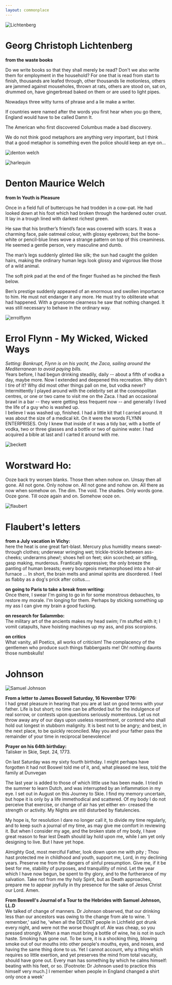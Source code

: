 ```yaml
---
layout: commonplace
---
```


![Lichtenberg](https://upload.wikimedia.org/wikipedia/commons/thumb/1/1b/Georg_Christoph_Lichtenberg2.jpg/658px-Georg_Christoph_Lichtenberg2.jpg)

# Georg Christoph Lichtenberg

**from the waste books**

Do we write books so that they shall merely be read? Don't we also write them for employment in the household? For one that is read from start to finish, thousands are leafed through, other thousands lie motionless, others are jammed against mouseholes, thrown at rats, others are stood on, sat on, drummed on, have gingerbread baked on them or are used to light pipes.

Nowadays three witty turns of phrase and a lie make a writer. 

If countries were named after the words you first hear when you go there, England would have to be called Damn It.

The American who first discovered Columbus made a bad discovery. 

We do not think good metaphors are anything very important, but I think that a good metaphor is something even the police should keep an eye on... 

![denton welch](https://upload.wikimedia.org/wikipedia/commons/thumb/f/fc/Denton_Welch,_Self-Portrait.jpg/220px-Denton_Welch,_Self-Portrait.jpg)

![harlequin](http://c252289.r89.cf3.rackcdn.com/18574.jpg)

# Denton Maurice Welch

**from In Youth is Pleasure**

Once in a field full of buttercups he had trodden in a cow-pat.  He had looked down at his foot which had broken through the hardened outer crust.  It lay in a trough lined with darkest richest green.

He saw that his brother’s friend’s face was covered with scars.  It was a charming face, pale oatmeal colour, with glossy eyebrows; but the bone-white or pencil-blue lines wove a strange pattern on top of this creaminess.  He seemed a gentle person, very masculine and dumb.

The man’s legs suddenly glinted like silk; the sun had caught the golden hairs, making the ordinary human legs look glossy and vigorous like those of a wild animal.

The soft pink pad at the end of the finger flushed as he pinched the flesh below.

Ben’s prestige suddenly appeared of an enormous and swollen importance to him.  He must not endanger it any more.  He must try to obliterate what had happened.  With a gruesome clearness he saw that nothing changed.  It was still necessary to behave in the ordinary way.

![errolflynn](http://ia.media-imdb.com/images/M/MV5BMTI4MzA4NTY5NV5BMl5BanBnXkFtZTcwMDc5OTgyMQ@@._V1_UY317_CR1,0,214,317_AL_.jpg)

# Errol Flynn - My Wicked, Wicked Ways
*Setting: Bankrupt, Flynn is on his yacht, the Zaca, sailing around the Mediterranean to avoid paying bills.*  
Years before, I had begun drinking steadily, daily -- about a fifth of vodka a day, maybe more. Now I extended and deepened this recreation. Why didn't I tire of it? Why did most other things pall on me, but vodka never? Intermittently I played around with the celebrity set at the cosmopolitan centres, or one or two came to visit me on the Zaca. I had an occasional brawl in a bar -- they were getting less frequent now -- and generally I lived the life of a guy who is washed up.  
I believe I was washed up, finished. 
I had a little kit that I carried around. It was about the size of a medical kit. On it were the words FLYNN ENTERPRISES. Only I knew that inside of it was a tidy bar, with a bottle of vodka, two or three glasses and a bottle or two of quinine water. I had acquired a bible at last and I carted it around with me. 

![beckett](http://payload.cargocollective.com/1/0/128/523480/BECKETT.jpg)

# Worstward Ho:
Ooze back try worsen blanks. Those then when nohow on. Unsay then all gone. All not gone. Only nohow on. All not gone and nohow on. All there as now when somehow on. The dim. The void. The shades. Only words gone. Ooze gone. Till ooze again and on. Somehow ooze on. 

![flaubert](https://www.desitinpharma.com/fileadmin/user_upload/de/Kunstforum/Beruehmte_Epilepsiekranke/giraud_charge_2.jpg)

# Flaubert's letters 
**from a July vacation in Vichy:**  
here the heat is one great fart-blast.  Mercury plus humidity means sweat-through clothes; underwear wringing wet; trickle-trickle between ass-cheeks; underarms phew!; shoes hell on feet; skin scorched; air stifling, gasp making, murderous. Frantically oppressive; the only breeze the panting of human breasts; every bourgeois metamorphosed into a hot-air furnace ... In short, the brain melts and animal spirits are disordered.  I feel as flabby as a dog's prick after coitus....

**on going to Paris to take a break from writing:**  
Once there, I swear I'm going to go in for some monstrous debauches, to restore my morale.  I'm longing for them.  Perhaps by sticking something up my ass I can give my brain a good fucking. 

**on research for Salammbo:**  
The military art of the ancients makes my head swim; I'm stuffed with it; I vomit catapults, have hoisting machines up my ass, and piss scorpions.

**on critics**  
What vanity, all Poetics, all works of criticism!  The complacency of the gentlemen who produce such things flabbergasts me!  Oh!  nothing daunts those numbskulls! 


# **Johnson**

![Samuel Johnson](https://upload.wikimedia.org/wikipedia/commons/2/20/Samuel_Johnson_by_Joshua_Reynolds.jpg)

**From a letter to James Boswell Saturday, 16 November 1776:**  
I had great pleasure in hearing that you are at last on good terms with your father. Life is but short; no time can be afforded but for the indulgence of real sorrow, or contests upon questions seriously momentous. Let us not throw away any of our days upon useless resentment, or contend who shall hold out longest in stubborn malignity. It is best not to be angry; and best, in the next place, to be quickly reconciled. May you and your father pass the remainder of your time in reciprocal benevolence!  

**Prayer on his 64th birthday:**  
Talisker in Skie, Sept. 24, 1773.

On last Saturday was my sixty fourth birthday. I might perhaps have forgotten it had not Boswel told me of it, and, what pleased me less, told the family at Dunvegan

The last year is added to those of which little use has been made. I tried in the summer to learn Dutch, and was interrupted by an inflammation in my eye. I set out in August on this Journey to Skie. I find my memory uncertain, but hope it is only by a life immethodical and scattered. Of my body I do not perceive that exercise, or change of air has yet either en- creased the strength or activity. My Nights are still disturbed by flatulencies.

My hope is, for resolution I dare no longer call it, to divide my time regularly, and to keep such a journal of my time, as may give me comfort in reviewing it. But when I consider my age, and the broken state of my body, I have great reason to fear lest Death should lay hold upon me, while I am yet only designing to live. But I have yet hope.

Almighty God, most merciful Father, look down upon me with pity ; Thou hast protected me in childhood and youth, support me, Lord, in my declining years. Preserve me from the dangers of sinful presumption. Give me, if it be best for me, stability of purposes, and tranquillity of mind. Let the year which I have now begun, be spent to thy glory, and to the furtherance of my salvation. Take not from me thy holy Spirit, but as Death approaches, prepare me to appear joyfully in thy presence for the sake of Jesus Christ our Lord. Amen.

**From Boswell's Journal of a Tour to the Hebrides with Samuel Johnson, LL.D**  
We talked of change of manners. Dr Johnson observed, that our drinking less than our ancestors was owing to the change from ale to wine. 'I remember,' said he, 'when all the DECENT people in Lichfield got drunk every night, and were not the worse thought of. Ale was cheap, so you pressed strongly. When a man must bring a bottle of wine, he is not in such haste. Smoking has gone out. To be sure, it is a shocking thing, blowing smoke out of our mouths into other people's mouths, eyes, and noses, and having the same thing done to us. Yet I cannot account, why a thing which requires so little exertion, and yet preserves the mind from total vacuity, should have gone out. Every man has something by which he calms himself: beating with his feet, or so. [Footnote: Dr Johnson used to practice this himself very much.] I remember when people in England changed a shirt only once a week'






